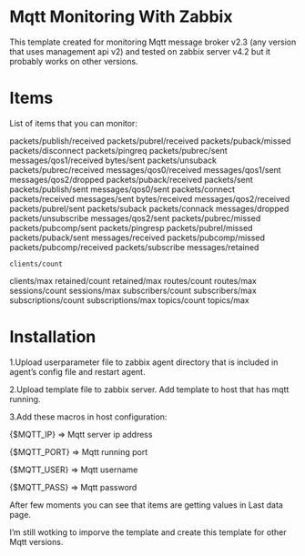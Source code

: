 # Mqtt Monitoring With Zabbix

This template created for monitoring Mqtt message broker v2.3 (any version that uses management api v2) and tested on zabbix server v4.2 but it probably works on other versions.

# Items

List of items that you can monitor:


  packets/publish/received
  packets/pubrel/received
  packets/puback/missed
  packets/disconnect
  packets/pingreq
  packets/pubrec/sent
  messages/qos1/received
  bytes/sent
  packets/unsuback
  packets/pubrec/received
  messages/qos0/received
  messages/qos1/sent
  messages/qos2/dropped
  packets/puback/received
  packets/sent
  packets/publish/sent
  messages/qos0/sent
  packets/connect
  packets/received
  messages/sent
  bytes/received
  messages/qos2/received
  packets/pubrel/sent
  packets/suback
  packets/connack
  messages/dropped
  packets/unsubscribe
  messages/qos2/sent
  packets/pubrec/missed
  packets/pubcomp/sent
  packets/pingresp
  packets/pubrel/missed
  packets/puback/sent
  messages/received
  packets/pubcomp/missed
  packets/pubcomp/received
  packets/subscribe
  messages/retained
  
    clients/count
  clients/max
  retained/count
  retained/max
  routes/count
  routes/max
  sessions/count
  sessions/max
  subscribers/count
  subscribers/max
  subscriptions/count
  subscriptions/max
  topics/count
  topics/max




# Installation


1.Upload userparameter file to zabbix agent directory that is included in agent’s config file and restart agent.

2.Upload template file to zabbix server. Add template to host that has mqtt running.

3.Add these macros in host configuration:

{$MQTT_IP} => Mqtt server ip address

{$MQTT_PORT} => Mqtt running port

{$MQTT_USER} => Mqtt username

{$MQTT_PASS} => Mqtt password


After few moments you can see that items are getting values in Last data page.


I’m still wotking to imporve the template and create this template for other Mqtt versions.
